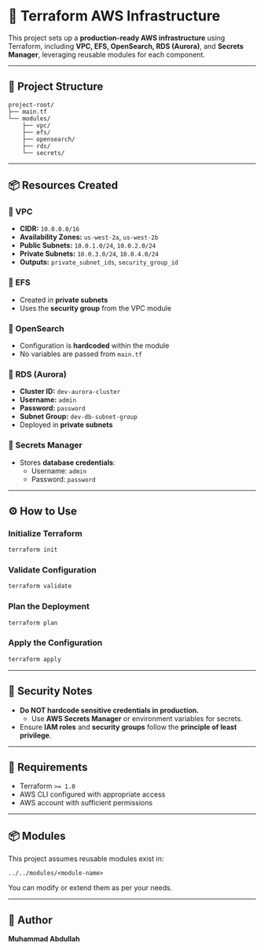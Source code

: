 # 🚀 Terraform AWS Infrastructure

This project sets up a **production-ready AWS infrastructure** using Terraform, including **VPC, EFS, OpenSearch, RDS (Aurora)**, and **Secrets Manager**, leveraging reusable modules for each component.

---

## 📁 Project Structure

```
project-root/
├── main.tf
└── modules/
    ├── vpc/
    ├── efs/
    ├── opensearch/
    ├── rds/
    └── secrets/
```

---

## 📦 Resources Created

### 🔹 VPC
- **CIDR:** `10.0.0.0/16`
- **Availability Zones:** `us-west-2a`, `us-west-2b`
- **Public Subnets:** `10.0.1.0/24`, `10.0.2.0/24`
- **Private Subnets:** `10.0.3.0/24`, `10.0.4.0/24`
- **Outputs:** `private_subnet_ids`, `security_group_id`

### 🔹 EFS
- Created in **private subnets**
- Uses the **security group** from the VPC module

### 🔹 OpenSearch
- Configuration is **hardcoded** within the module
- No variables are passed from `main.tf`

### 🔹 RDS (Aurora)
- **Cluster ID:** `dev-aurora-cluster`
- **Username:** `admin`
- **Password:** `password`
- **Subnet Group:** `dev-db-subnet-group`
- Deployed in **private subnets**

### 🔹 Secrets Manager
- Stores **database credentials**:
  - Username: `admin`
  - Password: `password`

---

## ⚙️ How to Use

### Initialize Terraform
```bash
terraform init
```

### Validate Configuration
```bash
terraform validate
```

### Plan the Deployment
```bash
terraform plan
```

### Apply the Configuration
```bash
terraform apply
```

---

## 🔐 Security Notes

- **Do NOT hardcode sensitive credentials in production.**
  - Use **AWS Secrets Manager** or environment variables for secrets.
- Ensure **IAM roles** and **security groups** follow the **principle of least privilege**.

---

## 🧰 Requirements

- Terraform `>= 1.0`
- AWS CLI configured with appropriate access
- AWS account with sufficient permissions

---

## 📦 Modules

This project assumes reusable modules exist in:

```
../../modules/<module-name>
```

You can modify or extend them as per your needs.

---

## 👤 Author

**Muhammad Abdullah**

